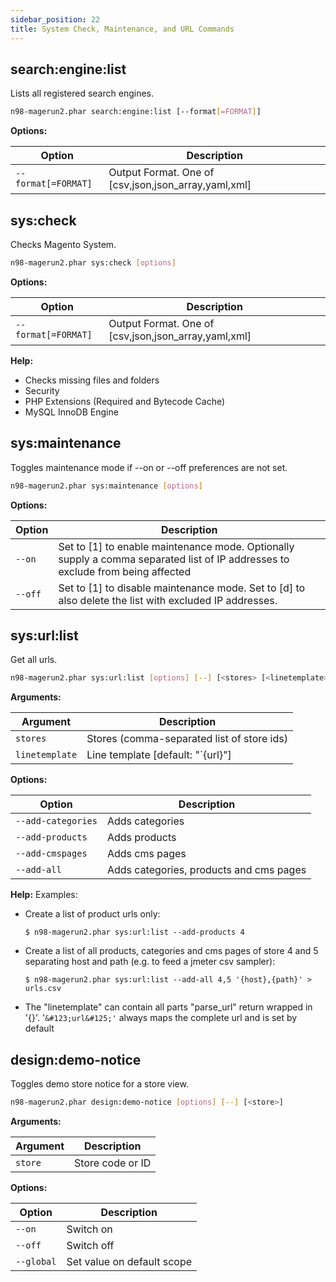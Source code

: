 ```yaml
---
sidebar_position: 22
title: System Check, Maintenance, and URL Commands
---
```

## search:engine:list
Lists all registered search engines.
```sh
n98-magerun2.phar search:engine:list [--format[=FORMAT]]
```
**Options:**

| Option              | Description                                         |
|---------------------|-----------------------------------------------------|
| `--format[=FORMAT]` | Output Format. One of [csv,json,json_array,yaml,xml] |

## sys:check
Checks Magento System.
```sh
n98-magerun2.phar sys:check [options]
```
**Options:**

| Option              | Description                                         |
|---------------------|-----------------------------------------------------|
| `--format[=FORMAT]` | Output Format. One of [csv,json,json_array,yaml,xml] |

**Help:**
  - Checks missing files and folders
  - Security
  - PHP Extensions (Required and Bytecode Cache)
  - MySQL InnoDB Engine

## sys:maintenance
Toggles maintenance mode if --on or --off preferences are not set.
```sh
n98-magerun2.phar sys:maintenance [options]
```
**Options:**

| Option   | Description                                                                                                                    |
|----------|--------------------------------------------------------------------------------------------------------------------------------|
| `--on`   | Set to [1] to enable maintenance mode. Optionally supply a comma separated list of IP addresses to exclude from being affected |
| `--off`  | Set to [1] to disable maintenance mode. Set to [d] to also delete the list with excluded IP addresses.                         |

## sys:url:list
Get all urls.
```sh
n98-magerun2.phar sys:url:list [options] [--] [<stores> [<linetemplate>]]
```
**Arguments:**

| Argument      | Description                                 |
|---------------|---------------------------------------------|
| `stores`      | Stores (comma-separated list of store ids)   |
| `linetemplate`| Line template [default: "`&#123;url&#125;"]           |

**Options:**

| Option             | Description                             |
|--------------------|-----------------------------------------|
| `--add-categories` | Adds categories                         |
| `--add-products`   | Adds products                           |
| `--add-cmspages`   | Adds cms pages                          |
| `--add-all`        | Adds categories, products and cms pages |

**Help:**
  Examples:
  
  - Create a list of product urls only:
  
     `$ n98-magerun2.phar sys:url:list --add-products 4`
  
  - Create a list of all products, categories and cms pages of store 4 
    and 5 separating host and path (e.g. to feed a jmeter csv sampler):
  
     `$ n98-magerun2.phar sys:url:list --add-all 4,5 '{host},{path}' > urls.csv`
  
  - The "linetemplate" can contain all parts "parse_url" return wrapped 
    in '{}'. '`&#123;url&#125;'` always maps the complete url and is set by default

## design:demo-notice
Toggles demo store notice for a store view.
```sh
n98-magerun2.phar design:demo-notice [options] [--] [<store>]
```
**Arguments:**

| Argument | Description      |
|----------|-----------------|
| `store`  | Store code or ID |

**Options:**

| Option    | Description                |
|-----------|----------------------------|
| `--on`    | Switch on                  |
| `--off`   | Switch off                 |
| `--global`| Set value on default scope |
